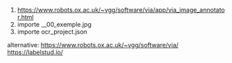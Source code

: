 
1. https://www.robots.ox.ac.uk/~vgg/software/via/app/via_image_annotator.html
2. importe __00_exemple.jpg
3. importe ocr_project.json

alternative:
https://www.robots.ox.ac.uk/~vgg/software/via/
https://labelstud.io/
